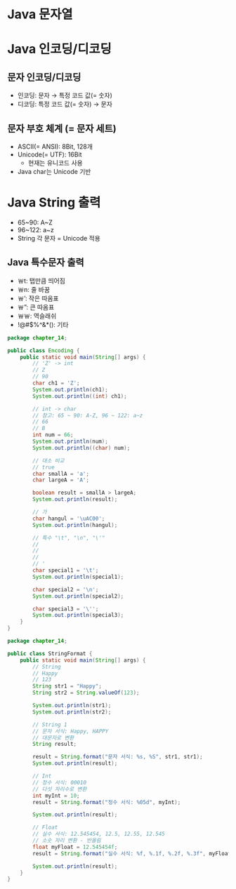 # Java 문자열
# Java 인코딩/디코딩

## 문자 인코딩/디코딩

- 인코딩: 문자 → 특정 코드 값(= 숫자)
- 디코딩: 특정 코드 값(= 숫자) → 문자

## 문자 부호 체계 (= 문자 세트)

- ASCII(= ANSI): 8Bit, 128개
- Unicode(= UTF): 16Bit
    - 현재는 유니코드 사용
- Java char는 Unicode 기반

# Java String 출력

- 65~90: A~Z
- 96~122: a~z
- String 각 문자 = Unicode 적용

## Java 특수문자 출력

- ￦t: 탭만큼 띄어짐
- ￦n: 줄 바꿈
- ￦’: 작은 따옴표
- ￦”: 큰 따옴표
- ￦￦: 역슬래쉬
- !@#$%^&*(): 기타

```java
package chapter_14;

public class Encoding {
    public static void main(String[] args) {
        // 'Z' -> int
        // Z
        // 90
        char ch1 = 'Z';
        System.out.println(ch1);
        System.out.println((int) ch1);

        // int -> char
        // 참고: 65 ~ 90: A-Z, 96 ~ 122: a~z
        // 66
        // B
        int num = 66;
        System.out.println(num);
        System.out.println((char) num);

        // 대소 비교
        // true
        char smallA = 'a';
        char largeA = 'A';

        boolean result = smallA > largeA;
        System.out.println(result);

        // 가
        char hangul = '\uAC00';
        System.out.println(hangul);

        // 특수 "\t", "\n", "\'"
        //
        //
        //
        // '
        char special1 = '\t';
        System.out.println(special1);

        char special2 = '\n';
        System.out.println(special2);

        char special3 = '\'';
        System.out.println(special3);
    }
}
```

```java
package chapter_14;

public class StringFormat {
    public static void main(String[] args) {
        // String
        // Happy
        // 123
        String str1 = "Happy";
        String str2 = String.valueOf(123);

        System.out.println(str1);
        System.out.println(str2);

        // String 1
        // 문자 서식: Happy, HAPPY
        // 대문자로 변환
        String result;

        result = String.format("문자 서식: %s, %S", str1, str1);
        System.out.println(result);

        // Int
        // 정수 서식: 00010
        // 다섯 자리수로 변환
        int myInt = 10;
        result = String.format("정수 서식: %05d", myInt);

        System.out.println(result);

        // Float
        // 실수 서식: 12.545454, 12.5, 12.55, 12.545
        // 소숫 자리 변환 - 반올림
        float myFloat = 12.545454f;
        result = String.format("실수 서식: %f, %.1f, %.2f, %.3f", myFloat, myFloat, myFloat, myFloat);

        System.out.println(result);
    }
}
```
